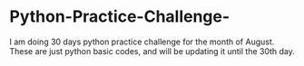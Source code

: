 # Python-Practice-Challenge-
I am doing 30 days python practice challenge for the month of August. These are just python basic codes, and will be updating it until the 30th day.
